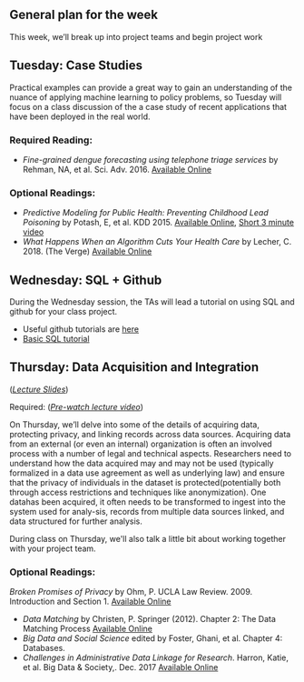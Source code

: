 ## General plan for the week
This week, we’ll break up into project teams and begin project work


## Tuesday: Case Studies
Practical examples can provide a great way to gain an understanding of the nuance of applying machine learning to policy problems, so Tuesday will focus on a class discussion of the a case study of recent applications that have been deployed in the real world.

### Required Reading:
- *Fine-grained dengue forecasting using telephone triage services* by Rehman, NA, et al. Sci. Adv. 2016. [Available Online](https://nyunetworks.github.io/Pubs/rehman-science16.pdf)

### Optional Readings:
- *Predictive Modeling for Public Health: Preventing Childhood Lead Poisoning* by Potash, E, et al. KDD 2015. [Available Online](http://www.dssgfellowship.org/wp-content/uploads/2016/01/p2039-potash.pdf), [Short 3 minute video](https://www.youtube.com/watch?v=DbplLXRQquI)
- *What Happens When an Algorithm Cuts Your Health Care* by Lecher, C. 2018. (The Verge) [Available Online](https://www.theverge.com/2018/3/21/17144260/healthcare-medicaid-algorithm-arkansas-cerebral-palsy)

## Wednesday: SQL + Github
During the Wednesday session, the TAs will lead a tutorial on using SQL and github for your class project.

- Useful github tutorials are [here](https://dssg.github.io/hitchhikers-guide/curriculum/setup/git-and-github/)
- [Basic SQL tutorial](https://dssg.github.io/hitchhikers-guide/curriculum/software/basic_sql/)

## Thursday: Data Acquisition and Integration
(*[Lecture Slides](data.pptx)*)

Required: (*[Pre-watch lecture video](https://youtu.be/BCnut05L5OA)*)

On Thursday, we’ll delve into some of the details of acquiring data, protecting privacy, and linking records across data sources. Acquiring data from an external (or even an internal) organization is often an involved process with a number of legal and technical aspects.  Researchers need to understand how the data acquired may and may not be used (typically formalized in a data use agreement as well as underlying law) and ensure that the privacy of individuals in the dataset is protected(potentially both through access restrictions and techniques like anonymization).  One datahas been acquired, it often needs to be transformed to ingest into the system used for analy-sis, records from multiple data sources linked, and data structured for further analysis.

During class on Thursday, we'll also talk a little bit about working together with your project team.

### Optional Readings:
 *Broken Promises of Privacy* by Ohm, P. UCLA Law Review. 2009. Introduction and Section 1. [Available Online](https://heinonline.org/HOL/Page?handle=hein.journals/uclalr57&div=48&g_sent=1&casa_token=&collection=journals)
- *Data Matching* by Christen, P. Springer (2012). Chapter 2: The Data Matching Process [Available Online](https://link.springer.com/book/10.1007\%2F978-3-642-31164-2)
- *Big Data and Social Science* edited by Foster, Ghani, et al. Chapter 4: Databases.
- *Challenges in Administrative Data Linkage for Research*.  Harron, Katie, et al. Big Data & Society,. Dec. 2017 [Available Online](https://journals.sagepub.com/doi/full/10.1177/2053951717745678)


